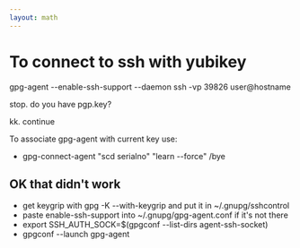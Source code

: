 ```yaml
---
layout: math
---
```


# To connect to ssh with yubikey

gpg-agent --enable-ssh-support --daemon ssh -vp 39826 user@hostname
        
stop. do you have pgp.key?

kk. continue

To associate gpg-agent with current key use:
* gpg-connect-agent "scd serialno" "learn --force" /bye

## OK that didn't work
* get keygrip with gpg -K --with-keygrip and put it in ~/.gnupg/sshcontrol</li>
* paste enable-ssh-support into ~/.gnupg/gpg-agent.conf if it's not there</li>
* export SSH_AUTH_SOCK=$(gpgconf --list-dirs agent-ssh-socket)</li>
* gpgconf --launch gpg-agent</li>
